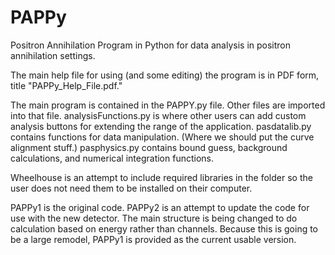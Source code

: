 # PAPPy
 Positron Annihilation Program in Python for data analysis in positron annihilation settings. 


The main help file for using (and some editing) the program is in PDF form, title "PAPPy_Help_File.pdf." 

The main program is contained in the PAPPY.py file. Other files are imported into that file. 
analysisFunctions.py is where other users can add custom analysis buttons for extending the range of the application. 
pasdatalib.py contains functions for data manipulation. (Where we should put the curve alignment stuff.)
pasphysics.py contains bound guess, background calculations, and numerical integration functions. 

Wheelhouse is an attempt to include required libraries in the folder so the user does not need them to be installed on their computer. 


PAPPy1 is the original code. PAPPy2 is an attempt to update the code for use with the new detector. The main structure is being changed to do calculation based on energy rather than channels. Because this is going to be a large remodel, PAPPy1 is provided as the current usable version. 

